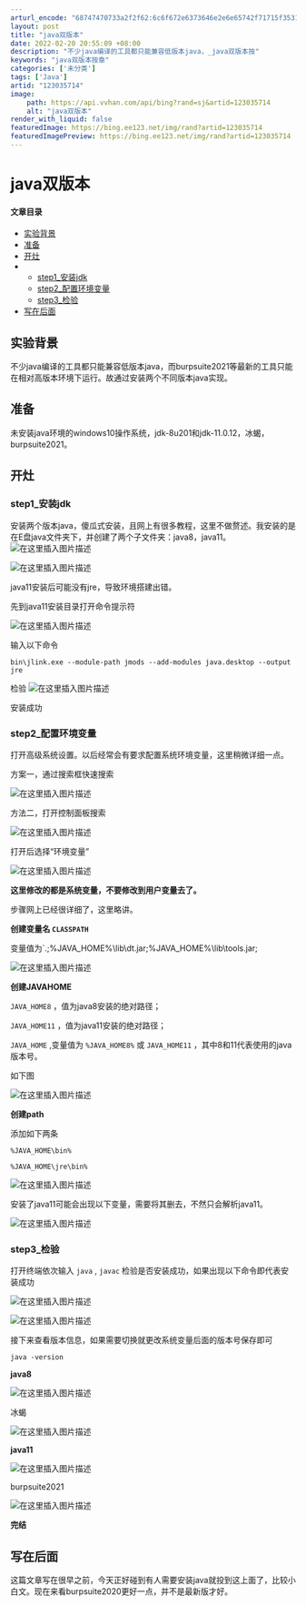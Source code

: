 ```yaml
---
arturl_encode: "68747470733a2f2f62:6c6f672e6373646e2e6e65742f71715f35313635323430302f:61727469636c652f64657461696c732f313233303335373134"
layout: post
title: "java双版本"
date: 2022-02-20 20:55:09 +08:00
description: "不少java编译的工具都只能兼容低版本java，_java双版本按"
keywords: "java双版本按章"
categories: ['未分类']
tags: ['Java']
artid: "123035714"
image:
    path: https://api.vvhan.com/api/bing?rand=sj&artid=123035714
    alt: "java双版本"
render_with_liquid: false
featuredImage: https://bing.ee123.net/img/rand?artid=123035714
featuredImagePreview: https://bing.ee123.net/img/rand?artid=123035714
---
```


# java双版本

#### 文章目录

* [实验背景](#_1)
* [准备](#_4)
* [开灶](#_7)
* + [step1\_安装jdk](#step1_jdk_8)
  + [step2\_配置环境变量](#step2__19)
  + [step3\_检验](#step3__50)
* [写在后面](#_70)

## 实验背景

不少java编译的工具都只能兼容低版本java，而burpsuite2021等最新的工具只能在相对高版本环境下运行。故通过安装两个不同版本java实现。

## 准备

未安装java环境的windows10操作系统，jdk-8u201和jdk-11.0.12，冰蝎，burpsuite2021。

## 开灶

### step1\_安装jdk

安装两个版本java，傻瓜式安装，且网上有很多教程，这里不做赘述。我安装的是在E盘java文件夹下，并创建了两个子文件夹：java8，java11。
![在这里插入图片描述](https://i-blog.csdnimg.cn/blog_migrate/f4bb9dadf74468cbd20148ee8e9734a3.png#pic_center)
  
![在这里插入图片描述](https://i-blog.csdnimg.cn/blog_migrate/74224460f1244fc31cb59c2b34fa12bc.png#pic_center)
  
java11安装后可能没有jre，导致环境搭建出错。
  
先到java11安装目录打开命令提示符
  
![在这里插入图片描述](https://i-blog.csdnimg.cn/blog_migrate/c69a27fe1785755f95d8f00aa48aa697.png#pic_center)
  
输入以下命令
  
`bin\jlink.exe --module-path jmods --add-modules java.desktop --output jre`
  
检验
![在这里插入图片描述](https://i-blog.csdnimg.cn/blog_migrate/f803b8b0ac84fea21e8960c351510410.png#pic_center)
  
安装成功

### step2\_配置环境变量

打开高级系统设置。以后经常会有要求配置系统环境变量，这里稍微详细一点。
  
方案一，通过搜索框快速搜索
  
![在这里插入图片描述](https://i-blog.csdnimg.cn/blog_migrate/a562379474972622edd1e99d28b31cd2.png#pic_center)
  
方法二，打开控制面板搜索
  
![在这里插入图片描述](https://i-blog.csdnimg.cn/blog_migrate/455b1e4686fc209d1978b20fb287cb5f.png#pic_center)

打开后选择“环境变量”
  
![在这里插入图片描述](https://i-blog.csdnimg.cn/blog_migrate/d6bf4e74fcf4a29cbe7847c8d27a30e7.png#pic_center)

**这里修改的都是系统变量，不要修改到用户变量去了。**
  
步骤网上已经很详细了，这里略讲。

**创建变量名
`CLASSPATH`**
  
变量值为`.;%JAVA\_HOME%\lib\dt.jar;%JAVA\_HOME%\lib\tools.jar;
  
![在这里插入图片描述](https://i-blog.csdnimg.cn/blog_migrate/c1bd16c3158358b3850e393fed2a3c02.png#pic_center)

**创建JAVAHOME**
  
`JAVA_HOME8`
，值为java8安装的绝对路径；
  
`JAVA_HOME11`
，值为java11安装的绝对路径；
  
`JAVA_HOME`
,变量值为
`%JAVA_HOME8%`
或
`JAVA_HOME11`
，其中8和11代表使用的java版本号。
  
如下图
  
![在这里插入图片描述](https://i-blog.csdnimg.cn/blog_migrate/1f58236a39fa3d27afcc343d14413e67.png#pic_center)

**创建path**
  
添加如下两条
  
`%JAVA_HOME\bin%`
  
`%JAVA_HOME\jre\bin%`
  
![在这里插入图片描述](https://i-blog.csdnimg.cn/blog_migrate/7e6541abee1b8edffacd70772226ce8b.png#pic_center)
  
安装了java11可能会出现以下变量，需要将其删去，不然只会解析java11。
  
![在这里插入图片描述](https://i-blog.csdnimg.cn/blog_migrate/7916d3fb51e02048ea154e84a1e47974.png#pic_center)

### step3\_检验

打开终端依次输入
`java`
,
`javac`
检验是否安装成功，如果出现以下命令即代表安装成功
  
![在这里插入图片描述](https://i-blog.csdnimg.cn/blog_migrate/1e63984fc72e9150171220c232dcdb4d.png#pic_center)
  
![在这里插入图片描述](https://i-blog.csdnimg.cn/blog_migrate/e88033c4667ddb5d78963b012ce51836.png#pic_center)

接下来查看版本信息，如果需要切换就更改系统变量后面的版本号保存即可
  
`java -version`
  
**java8**
  
![在这里插入图片描述](https://i-blog.csdnimg.cn/blog_migrate/0e98770c11f49dc80f6d47365e0dd39f.png#pic_center)
  
冰蝎
  
![在这里插入图片描述](https://i-blog.csdnimg.cn/blog_migrate/fd22165de32e2eabdb557ff9d26bd562.png#pic_center)
  
**java11**
  
![在这里插入图片描述](https://i-blog.csdnimg.cn/blog_migrate/a072b15b1e829a512845240dc94bbad0.png#pic_center)
  
burpsuite2021
  
![在这里插入图片描述](https://i-blog.csdnimg.cn/blog_migrate/338b71b13af12aeb81f91af0f3474b98.png#pic_center)
  
**完结**

## 写在后面

这篇文章写在很早之前，今天正好碰到有人需要安装java就投到这上面了，比较小白文。现在来看burpsuite2020更好一点，并不是最新版才好。